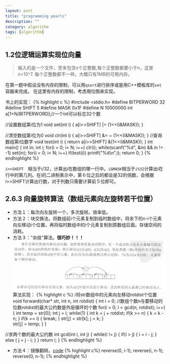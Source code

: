 ```yaml
---
layout: post
title: "programming pearls"
description: ""
category: algorithm
tags: [algorithm]
---
```


## 1.2位逻辑运算实现位向量
>输入的是一个文件，至多包含n个正整数,每个正整数都要小于n，这里n=10^7.
每个正整数都不一样。大概只有1MB的可用内存。

在第一题中假设没有内存的限制，可以用`qsort`进行排序或是用C++模板库的`set`容器来完成。
在这里有内存的限制，考虑用位图来实现。

书上的实现：
{% highlight c %}
#include <stdio.h>
#define BITPERWORD 32
#define SHIFT 5
#define MASK 0x1F
#define N 10000000
int a[1+N/BITPERWORD];//一个int可以标志32个数

//设置数组第i位为1
void set(int i)
{
        a[i>>SHIFT] |= (1<<(i&MASK));
}

//清空数组第i位为0
void clr(int i)
{
        a[i>>SHIFT] &= ~ (1<<(i&MASK));
}
//查询数组第i位数字
void test(int i)
{ 
     return a[i>>SHIFT] &(1<<(i&MASK));
}
int main()
{
	int in;
	int i;
	for(i = 0; i< N; i++)
		clr(i);
	while(scanf("%d", &in) && in != -1)
		set(in);
	for(i = 0; i< N; i++)
		if(test(i))
			printf("%d\n",i);
	return 0;
}
{% endhighlight %}

`i>>SHIFT`　相当于i/32，计算出i在数组的哪一行中。`i&MASK`相当于`i%32`计算出i在行中的第几列。在i的二进制表示中，第６位之后的都会是32的倍数，会根据i>>SHIFT计算出行数，对于列数只需要计算前５位即可。

## 2.6.3 向量旋转算法（数组元素向左旋转若干位置）
* 方法１：每次向左旋转一个，多次旋转。效率低。
* 方法２：块交换法。将数组前i个元素复制到临时数组中，将余下的n-i个元素向左移动i个位置，再将临时数组中的i个元素复制到原数组后面。存储空间的消耗。
* 方法３："杂技"算法。**很巧妙！！！**
![杂技算法](/images/programmingpearl/2-6-3.png)
算法实现：
{% highlight c %}
/将str数组中的元素向左移动rotdist个位置
void forward(char* str, int n, int rotdist)
{
	int i = 0;
	//数组个数n与要移动的位数rotdist的最大公约数是外层循环的个数
	for(i = 0; i < gcd(n, rotdist); i++)
	{
		int temp = str[0];
		int j = i;
		while(1)
		{
			int k = j + rotdist;
			if(k >= n)
			{
				k = k - n;
			}
			if(k == i)
			{
				break;
			}
			str[j] = str[k];
			j = k;
		}	
		str[j] = temp;
	}
}
 
//求两个数的最大公约数
int gcd(int i, int j)
{
	while(i != j)
	{
		if(i > j)
		{
			i = i - j;
		}
		else
		{
			j = j - i;
		}
	}
	return i;
}
{% endhighlight %}

* 方法４：镜像翻转。[code](/mycode/propearl/2_mirror_array.c)
{% highlight c%}
reverse(0, i-1);
reverse(i, n-1);
reverse(0, n-1);
{% endhighlight %}